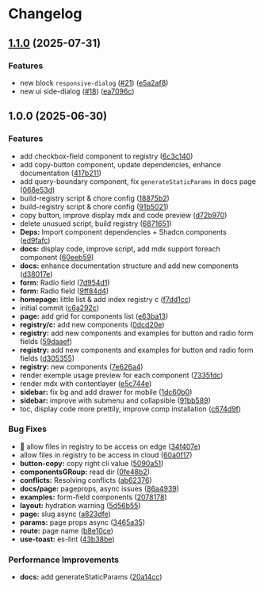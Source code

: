 # Changelog

## [1.1.0](https://github.com/plvo/shuip/compare/v1.0.0...v1.1.0) (2025-07-31)


### Features

* new block `responsive-dialog` ([#21](https://github.com/plvo/shuip/issues/21)) ([e5a2af8](https://github.com/plvo/shuip/commit/e5a2af8ec5c34952c8c153000046d3d4a3b7ee84))
* new ui side-dialog ([#18](https://github.com/plvo/shuip/issues/18)) ([ea7096c](https://github.com/plvo/shuip/commit/ea7096c89a9ba5dc074aa6bf0bcdce9d22bbdd5d))

## 1.0.0 (2025-06-30)


### Features

* add checkbox-field component to registry ([6c3c140](https://github.com/plvo/shuip/commit/6c3c14007f988b1eefae3c7b0bbd47210df1e1b1))
* add copy-button component, update dependencies, enhance documentation ([417b211](https://github.com/plvo/shuip/commit/417b2116001a9a0ccf1442c8a5355aac11876b29))
* add query-boundary component, fix `generateStaticParams` in docs page ([068e53d](https://github.com/plvo/shuip/commit/068e53dcd29c63411fb22bf8c746c9aa042439ac))
* build-registry script & chore config ([18875b2](https://github.com/plvo/shuip/commit/18875b2f1d4e587e9980bac60eb31a3eec091f9a))
* build-registry script & chore config ([91b5021](https://github.com/plvo/shuip/commit/91b50216080cf42dc44f9bf17047fbc3b782bcc0))
* copy button, improve display mdx and code preview ([d72b970](https://github.com/plvo/shuip/commit/d72b9702afdaa1b942980620c7f4e14822b0b679))
* delete unusued script, build registry ([6871651](https://github.com/plvo/shuip/commit/6871651d0acc5b5b6f16c556c806ca725dfb991b))
* **Deps:** Import component dependencies + Shadcn components ([ed9fafc](https://github.com/plvo/shuip/commit/ed9fafc6cd88dddd5adeef9913cd8c56747ed40b))
* **docs:** display code, improve script, add mdx support foreach component ([60eeb59](https://github.com/plvo/shuip/commit/60eeb5978501832519806fb18c9ad5a06993624b))
* **docs:** enhance documentation structure and add new components ([d38017e](https://github.com/plvo/shuip/commit/d38017e91270e788752aa75a8fe8300484604598))
* **form:** Radio field ([7d954d1](https://github.com/plvo/shuip/commit/7d954d1c9e0969334bf075002e95f1e79a0a1418))
* **form:** Radio field ([9ff84d4](https://github.com/plvo/shuip/commit/9ff84d43f97bbcc07fe23aaf0852f9f89d607cf1))
* **homepage:** little list & add index registry c ([f7dd1cc](https://github.com/plvo/shuip/commit/f7dd1cc32ec12c50d60f3c721fc17c9620d39af7))
* initial commit ([c6a292c](https://github.com/plvo/shuip/commit/c6a292cac438a53820019d571c384c702ac51105))
* **page:** add grid for components list ([e63ba13](https://github.com/plvo/shuip/commit/e63ba136917527c29aaf61c6d31eb2ebe3bc5db1))
* **registry/c:** add new components ([0dcd20e](https://github.com/plvo/shuip/commit/0dcd20e7445e83276060e5d5cf7ecbc8a433079f))
* **registry:** add new components and examples for button and radio form fields ([59daaef](https://github.com/plvo/shuip/commit/59daaef698418b601958d35e0bb124085d347544))
* **registry:** add new components and examples for button and radio form fields ([d305355](https://github.com/plvo/shuip/commit/d3053553bb9e58649a518ed91c5a61827d8a4b58))
* **registry:** new components ([7e626a4](https://github.com/plvo/shuip/commit/7e626a4a4bd73a5ca5b38f03dce026fdb2e129c6))
* render exemple usage preview for each component ([7335fdc](https://github.com/plvo/shuip/commit/7335fdc79fde66e01c2cc8c55d4a90ef9b9ea4c5))
* render mdx with contentlayer ([e5c744e](https://github.com/plvo/shuip/commit/e5c744ee4f767eaa8f2e1643171a0d82b12b39be))
* **sidebar:** fix bg and add drawer for mobile ([1dc60b0](https://github.com/plvo/shuip/commit/1dc60b09d71281b895170bb52992505b8d5e2569))
* **sidebar:** improve with submenu and collapsible ([91bb589](https://github.com/plvo/shuip/commit/91bb589d4885070a7f96cc9c51c4b6d778e7d151))
* toc, display code more prettily, improve comp installation ([c674d9f](https://github.com/plvo/shuip/commit/c674d9f7f9e224c6614fcd966e6249286b75ebae))


### Bug Fixes

* 🐛 allow files in registry to be access on edge ([34f407e](https://github.com/plvo/shuip/commit/34f407e1d187294f4841201484c530a9851bb307))
* allow files in registry to be access in cloud ([60a0f17](https://github.com/plvo/shuip/commit/60a0f1744ad01f1abb63e30db88915d1233a23c6))
* **button-copy:** copy right cli value ([5090a51](https://github.com/plvo/shuip/commit/5090a518a9dc48591e390f4d7f73143b9b9fbc33))
* **componentsGRoup:** read dir ([0fe48b2](https://github.com/plvo/shuip/commit/0fe48b21d9e249fd7ac1a5ff3815c6f4b0259e8d))
* **conflicts:** Resolving conflicts ([ab62376](https://github.com/plvo/shuip/commit/ab6237627d2746b9ba6edd5c2631a190337f7b1c))
* **docs/page:** pageprops, async issues ([86a4939](https://github.com/plvo/shuip/commit/86a49397f6dbf7025d1a96913a983b52717307b5))
* **examples:** form-field components ([2078178](https://github.com/plvo/shuip/commit/2078178858017e00a6ed2aa3fddfb2994f8cde15))
* **layout:** hydration warning ([5d56b55](https://github.com/plvo/shuip/commit/5d56b5555f4ea11a7dcf83ec8de401609c246cec))
* **page:** slug async ([a823dfe](https://github.com/plvo/shuip/commit/a823dfe60e5132e7c3443444a52d9e99a355fbb4))
* **params:** page props async ([3465a35](https://github.com/plvo/shuip/commit/3465a35c1da9d0207878ab67cc28d8c1cf3eed10))
* **route:** page name ([b8e10ce](https://github.com/plvo/shuip/commit/b8e10ced0650a3ed0d864107a8dafca423992149))
* **use-toast:** es-lint ([43b38be](https://github.com/plvo/shuip/commit/43b38bead37e30802d323bea831f0332df4fecd1))


### Performance Improvements

* **docs:** add generateStaticParams ([20a14cc](https://github.com/plvo/shuip/commit/20a14ccc6566ee53fc76fd33a05e7877145f46b7))
